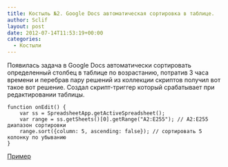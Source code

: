 ```yaml
---
title: Костыль №2. Google Docs автоматическая сортировка в таблице.
author: Sclif
layout: post
date: 2012-07-14T11:53:19+00:00
categories:
  - Костыли
---
```


Появилась задача в Google Docs автоматически сортировать определенный столбец в таблице по возрастанию, потратив 3 часа времени и перебрав пару решений из коллекции скриптов получил вот такое вот решение. Создал скрипт-триггер который срабатывает при редактировании таблицы.

```
function onEdit() {
    var ss = SpreadsheetApp.getActiveSpreadsheet();
    var range = ss.getSheets()[0].getRange("A2:E255"); // A2:E255 диапазон сортировки
    range.sort({column: 5, ascending: false}); // сортировать 5 колонку по убыванию
}
```

<a href="https://docs.google.com/spreadsheets/d/1n7ZOE6ZKGlybkt7TOnv_PONas5Gsu313cxVVRhKPJ7g/edit?usp=sharing" target="_blank">Пример</a>
